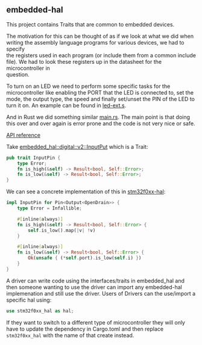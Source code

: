 ## embedded-hal
This project contains Traits that are common to embedded devices.                  
                                                                                   
The motivation for this can be thought of as if we look at what we did when        
writing the assembly language programs for various devices, we had to specify   
the registers used in each program (or include them from a common include file).
We had to look these registers up in the datasheet for the microcontroller in   
question.

To turn on an LED we need to perform some specific tasks for the microcontroller
like enabling the PORT that the LED is connected to, set the mode, the output
type, the speed and finally set/unset the PIN of the LED to turn it on. An
example can be found in [led-ext.s](../stm32f0-discovery/led/led-ext.s).

And in Rust we did something similar [main.rs](../rust-low-level/src/main.rs). 
The main point is that doing this over and over again is error prone and the
code is not very nice or safe.

[API reference](https://docs.rs/embedded-hal/latest/embedded_hal/)


Take [embedded_hal::digital::v2::InputPut](https://docs.rs/embedded-hal/latest/embedded_hal/digital/v2/trait.InputPin.html)
which is a Trait:
```rust
pub trait InputPin {
    type Error;
    fn is_high(&self) -> Result<bool, Self::Error>;
    fn is_low(&self) -> Result<bool, Self::Error>;
}
```

We can see a concrete implementation of this in
[stm32f0xx-hal](https://github.com/stm32-rs/stm32f0xx-hal/blob/9f21c49001ebc841bac21759b11aaa632858057f/src/gpio.rs#L119):
```rust
impl InputPin for Pin<Output<OpenDrain>> {
    type Error = Infallible;

    #[inline(always)]
    fn is_high(&self) -> Result<bool, Self::Error> {
        self.is_low().map(|v| !v)
    }

    #[inline(always)]
    fn is_low(&self) -> Result<bool, Self::Error> {
        Ok(unsafe { (*self.port).is_low(self.i) })
    }
}
```
A driver can write code using the interfaces/traits in embedded_hal and then
someone wanting to use the driver can import any embedded-hal implemenation
and still use the driver. Users of Drivers can the use/import a specific hal
using:
```rust
use stm32f0xx_hal as hal;
```
If they want to switch to a different type of microcontroller they will only
have to update the dependency in Cargo.toml and then replace `stm32f0xx_hal`
with the name of that create instead.
